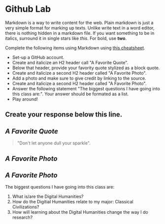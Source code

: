 
# Github Lab

Markdown is a way to write content for the web. 
Plain markdown is just a very simple format for marking up
texts. Unlike write text in a word editor, there is nothing
hidden in a markdown file. If you want something to be in
italics, surround it in single stars like *this*. For bold,
use **two**.

Complete the following items using Markdown using [this cheatsheet](https://github.com/adam-p/markdown-here/wiki/Markdown-Cheatsheet).

- Set-up a GitHub account. 
- Create and italicize an H2 header call "A Favorite Quote". 
- Below that header, provide your favority quote stylized as a block quote. 
- Create and italicize a second H2 header called "A Favorite Photo". 
- Add a photo and make sure to give credit by linking to the source.   
- Create and italicize a second H2 header called "A Favorite Photo". 
- Answer the following statement "The biggest questions I have going into this class are:". Your answer should be formated as a list. 
- Play around!

 
 Create your response below this line. 
 ------------------
## *A Favorite Quote*
> "Don't let anyone dull your sparkle".
## *A Favorite Photo*
[Photo]:https://i.ytimg.com/vi/o2TaybKpwFo/maxresdefault.jpg
## *A Favorite Photo*
The biggest questions I have going into this class are:
1. What is/are the Digital Humanities?
2. How do the Digitial Humanities relate to my major: Classical Civilizations?
3. How will learning about the Digital Humanities change the way I do research?


